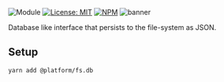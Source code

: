 ![Module](https://img.shields.io/badge/%40platform-fs.db-%23EA4E7E.svg)
[![License: MIT](https://img.shields.io/badge/license-MIT-blue.svg)](https://opensource.org/licenses/MIT)
[![NPM](https://img.shields.io/npm/v/@platform/fs.db.svg?colorB=blue&style=flat)](https://www.npmjs.com/package/@platform/fs.db)
![banner](https://uiharness.sfo2.digitaloceanspaces.com/%40platform/repo-banners/fs.db.png)

Database like interface that persists to the file-system as JSON.

## Setup

    yarn add @platform/fs.db



<p>&nbsp;<p>
<p>&nbsp;<p>




